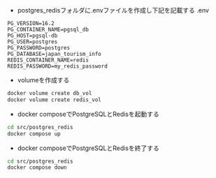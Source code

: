* postgres_redisフォルダに.envファイルを作成し下記を記載する
.env
```
PG_VERSION=16.2
PG_CONTAINER_NAME=pgsql_db
PG_HOST=pgsql-db
PG_USER=postgres
PG_PASSWORD=postgres
PG_DATABASE=japan_tourism_info
REDIS_CONTAINER_NAME=redis
REDIS_PASSWORD=my_redis_password
```

* volumeを作成する
```bash
docker volume create db_vol
docker volume create redis_vol
```

* docker composeでPostgreSQLとRedisを起動する
```bash
cd src/postgres_redis
docker compose up
```

* docker composeでPostgreSQLとRedisを終了する
```bash
cd src/postgres_redis
docker compose down
```